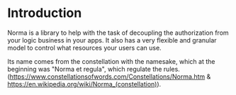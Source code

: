 # Introduction 
Norma is a library to help with the task of decoupling the authorization from your logic business in your apps. It also has a very flexible and granular model to control what resources your users can use.

Its name comes from the constellation with the namesake, which at the beginning was "Norma et regula", which regulate the rules.
(https://www.constellationsofwords.com/Constellations/Norma.htm & https://en.wikipedia.org/wiki/Norma_(constellation)).